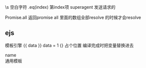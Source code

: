 \s 空白字符
.eq(index) 第index项
superagent 发送请求的

Promise.all 返回promise all 里面的数组全部resolve 的时候才会resolve

## ejs
模板引擎 
{{ data }} data = 1
{}
占个位置 编译完成时把变量替换进去
<div> name </div> 通用模板 